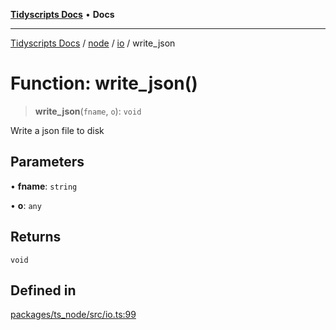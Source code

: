 [**Tidyscripts Docs**](../../../../../README.md) • **Docs**

***

[Tidyscripts Docs](../../../../../globals.md) / [node](../../../README.md) / [io](../README.md) / write\_json

# Function: write\_json()

> **write\_json**(`fname`, `o`): `void`

Write a json file to disk

## Parameters

• **fname**: `string`

• **o**: `any`

## Returns

`void`

## Defined in

[packages/ts\_node/src/io.ts:99](https://github.com/sheunaluko/tidyscripts/blob/master/packages/ts_node/src/io.ts#L99)
